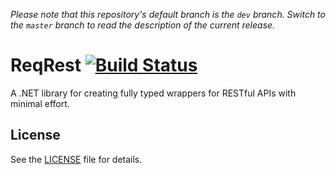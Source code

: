 _Please note that this repository's default branch is the `dev` branch. Switch to the `master` branch to read the description of the current release._

# ReqRest [![Build Status](https://dev.azure.com/ManuelRoemer/ReqRest/_apis/build/status/ReqRest?branchName=master)](https://dev.azure.com/ManuelRoemer/ReqRest/_build/latest?definitionId=12&branchName=master)

A .NET library for creating fully typed wrappers for RESTful APIs with minimal effort.


## License

See the [LICENSE](./LICENSE) file for details.
